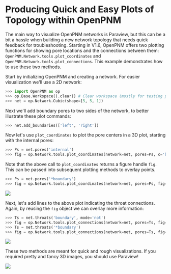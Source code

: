 # Producing Quick and Easy Plots of Topology within OpenPNM

The main way to visualize OpenPNM networks is Paraview, but this can be a bit a hassle when building a new network topology that needs quick feedback for troubleshooting.  Starting in V1.6, OpenPNM offers two plotting functions for showing pore locations and the connections between them: ```OpenPNM.Network.tools.plot_coordinates``` and ```OpenPNM.Network.tools.plot_connections```. This example demonstrates how to use these two methods.

Start by initializing OpenPNM and creating a network.  For easier visualization we'll use a 2D network:

``` python
>>> import OpenPNM as op
>>> op.Base.Workspace().clear() # Clear workspace (mostly for testing purposes)
>>> net = op.Network.Cubic(shape=[5, 5, 1])

```

Next we'll add boundary pores to two sides of the network, to better illustrate these plot commands:

``` python
>>> net.add_boundaries(['left', 'right'])

```

Now let's use ```plot_coordinates``` to plot the pore centers in a 3D plot, starting with the internal pores:

``` python
>>> Ps = net.pores('internal')
>>> fig = op.Network.tools.plot_coordinates(network=net, pores=Ps, c='b')

```

Note that the above call to ```plot_coordinates``` returns a figure handle ```fig```.  This can be passed into subsequent plotting methods to overlay points.

``` python
>>> Ps = net.pores('*boundary')
>>> fig = op.Network.tools.plot_coordinates(network=net, pores=Ps, fig=fig, c='r')

```

![](https://i.imgur.com/5RfcOBb.png)

Next, let's add lines to the above plot indicating the throat connections. Again, by reusing the ```fig``` object we can overlay more information:

``` python
>>> Ts = net.throats('boundary', mode='not')
>>> fig = op.Network.tools.plot_connections(network=net, pores=Ts, fig=fig, c='b')
>>> Ts = net.throats('*boundary')
>>> fig = op.Network.tools.plot_connections(network=net, pores=Ts, fig=fig, c='r')

```

![](https://i.imgur.com/cgAIw6O.png)

These two methods are meant for quick and rough visualizations.  If you required pretty and fancy 3D images, you should use Paraview!

![](https://i.imgur.com/uSBVFi9.png)
